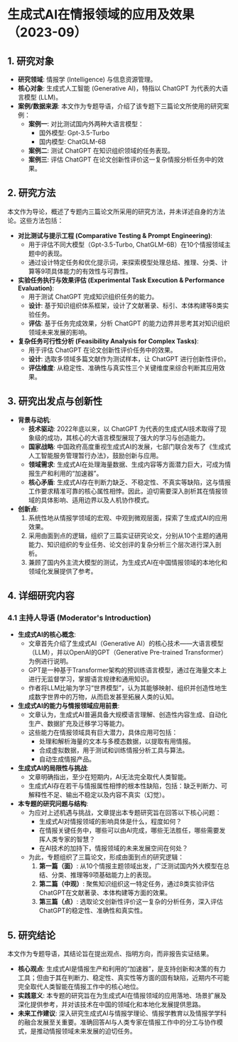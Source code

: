  # 生成式AI在情报领域的应用及效果（2023-09）

## 1. 研究对象
- **研究领域**: 情报学 (Intelligence) 与信息资源管理。
- **核心对象**: 生成式人工智能 (Generative AI)，特指以 ChatGPT 为代表的大语言模型 (LLM)。
- **案例/数据来源**: 本文作为专题导语，介绍了该专题下三篇论文所使用的研究案例：
    - **案例一**: 对比测试国内外两种大语言模型：
        - 国外模型: Gpt-3.5-Turbo
        - 国内模型: ChatGLM-6B
    - **案例二**: 测试 ChatGPT 在知识组织领域的任务表现。
    - **案例三**: 评估 ChatGPT 在论文创新性评价这一复杂情报分析任务中的效果。

## 2. 研究方法
本文作为导论，概述了专题内三篇论文所采用的研究方法，并未详述自身的方法论。这些方法包括：
- **对比测试与提示工程 (Comparative Testing & Prompt Engineering)**:
    - 用于评估不同大模型（Gpt-3.5-Turbo, ChatGLM-6B）在10个情报领域主题中的表现。
    - 通过设计特定任务和优化提示词，来探索模型处理总结、推理、分类、计算等9项具体能力的有效性与可靠性。
- **实验任务执行与效果评估 (Experimental Task Execution & Performance Evaluation)**:
    - 用于测试 ChatGPT 完成知识组织任务的能力。
    - **设计**: 基于知识组织体系框架，设计了文献著录、标引、本体构建等8类实验任务。
    - **评估**: 基于任务完成效果，分析 ChatGPT 的能力边界并思考其对知识组织领域未来发展的影响。
- **复杂任务可行性分析 (Feasibility Analysis for Complex Tasks)**:
    - 用于评估 ChatGPT 在论文创新性评价任务中的效果。
    - **设计**: 选取多领域多篇文献作为测试样本，让 ChatGPT 进行创新性评价。
    - **评估维度**: 从稳定性、准确性与真实性三个关键维度来综合判断其应用效果。

## 3. 研究出发点与创新性
- **背景与动机**:
    - **技术驱动**: 2022年底以来，以 ChatGPT 为代表的生成式AI技术取得了现象级的成功，其核心的大语言模型展现了强大的学习与创造能力。
    - **国家战略**: 中国政府高度重视生成式AI的发展，七部门联合发布了《生成式人工智能服务管理暂行办法》，鼓励创新与应用。
    - **领域需求**: 生成式AI在处理海量数据、生成内容等方面潜力巨大，可成为情报生产和利用的“加速器”。
    - **核心矛盾**: 生成式AI存在判断力缺乏、不稳定性、不真实等缺陷，这与情报工作要求精准可靠的核心属性相悖。因此，迫切需要深入剖析其在情报领域的具体影响、适用边界以及人机协作模式。
- **创新点**:
    1. 系统性地从情报学领域的宏观、中观到微观层面，探索了生成式AI的应用效果。
    2. 采用由面到点的逻辑，组织了三篇实证研究论文，分别从10个主题的通用能力、知识组织的专业任务、论文创评的复杂分析三个层次进行深入剖析。
    3. 兼顾了国内外主流大模型的测试，为生成式AI在中国情报领域的本地化和领域化发展提供了参考。

## 4. 详细研究内容
### 4.1 主持人导语 (Moderator's Introduction)
- **生成式AI的核心概念**:
    - 文章首先介绍了生成式AI（Generative AI）的核心技术——大语言模型（LLM），并以OpenAI的GPT（Generative Pre-trained Transformer）为例进行说明。
    - GPT是一种基于Transformer架构的预训练语言模型，通过在海量文本上进行无监督学习，掌握语言规律和通用知识。
    - 作者将LLM比喻为学习“世界模型”，认为其能够映射、组织并创造性地生成数字世界中的万物，从而启发甚至拓展人类的认知。
- **生成式AI的能力与情报领域应用前景**:
    - 文章认为，生成式AI普遍具备大规模语言理解、创造性内容生成、自动化生产、数据扩充及迁移学习等能力。
    - 这些能力在情报领域具有巨大潜力，具体应用可包括：
        - 处理和解析海量的文本与多模态数据，以提取有用情报。
        - 合成虚拟数据，用于测试和训练情报分析工具与算法。
        - 自动生成情报产品。
- **生成式AI的局限性与挑战**:
    - 文章明确指出，至少在短期内，AI无法完全取代人类智能。
    - 生成式AI存在若干与情报属性相悖的根本性缺陷，包括：缺乏判断力、可解释性不足、输出不稳定以及内容不真实（幻觉）。
- **本专题的研究问题与结构**:
    - 为应对上述机遇与挑战，文章提出本专题研究旨在回答以下核心问题：
        - 生成式AI对情报领域的影响具体是什么，程度如何？
        - 在情报关键任务中，哪些可以由AI完成，哪些无法胜任，哪些需要发挥人类专家的智慧？
        - 在AI技术的加持下，情报领域的未来发展空间在何处？
    - 为此，专题组织了三篇论文，形成由面到点的研究逻辑：
        1. **第一篇（面）**: 从10个情报主题领域出发，广泛测试国内外大模型在总结、分类、推理等9项基础能力上的表现。
        2. **第二篇（中观）**: 聚焦知识组织这一特定任务，通过8类实验评估ChatGPT在文献著录、本体构建等方面的效果。
        3. **第三篇（点）**: 选取论文创新性评价这一复杂的分析任务，深入评估ChatGPT的稳定性、准确性和真实性。

## 5. 研究结论
本文作为专题导语，其结论旨在提出观点、指明方向，而非报告实证结果。
- **核心观点**: 生成式AI是情报生产和利用的“加速器”，是支持创新和决策的有力工具；但由于其在判断力、稳定性、真实性等方面的固有缺陷，近期内不可能完全取代人类智能在情报工作中的核心地位。
- **实践意义**: 本专题的研究旨在为生成式AI在情报领域的应用落地、场景扩展及深化提供参考，并对该技术在中国的领域化和本地化发展提供思路。
- **未来工作建议**: 深入研究生成式AI与情报学理论、情报学教育以及情报学学科的融合发展至关重要。准确回答AI与人类专家在情报工作中的分工与协作模式，是推动情报领域未来发展的迫切任务。